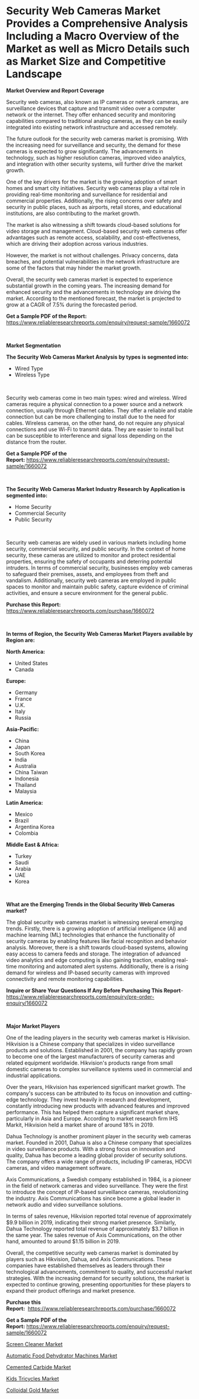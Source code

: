 <p><h1>Security Web Cameras Market Provides a Comprehensive Analysis Including a Macro Overview of the Market as well as Micro Details such as Market Size and Competitive Landscape</h1></p><p><strong>Market Overview and Report Coverage</strong></p>
<p><p>Security web cameras, also known as IP cameras or network cameras, are surveillance devices that capture and transmit video over a computer network or the internet. They offer enhanced security and monitoring capabilities compared to traditional analog cameras, as they can be easily integrated into existing network infrastructure and accessed remotely.</p><p>The future outlook for the security web cameras market is promising. With the increasing need for surveillance and security, the demand for these cameras is expected to grow significantly. The advancements in technology, such as higher resolution cameras, improved video analytics, and integration with other security systems, will further drive the market growth.</p><p>One of the key drivers for the market is the growing adoption of smart homes and smart city initiatives. Security web cameras play a vital role in providing real-time monitoring and surveillance for residential and commercial properties. Additionally, the rising concerns over safety and security in public places, such as airports, retail stores, and educational institutions, are also contributing to the market growth.</p><p>The market is also witnessing a shift towards cloud-based solutions for video storage and management. Cloud-based security web cameras offer advantages such as remote access, scalability, and cost-effectiveness, which are driving their adoption across various industries.</p><p>However, the market is not without challenges. Privacy concerns, data breaches, and potential vulnerabilities in the network infrastructure are some of the factors that may hinder the market growth.</p><p>Overall, the security web cameras market is expected to experience substantial growth in the coming years. The increasing demand for enhanced security and the advancements in technology are driving the market. According to the mentioned forecast, the market is projected to grow at a CAGR of 7.5% during the forecasted period.</p></p>
<p><strong>Get a Sample PDF of the Report:</strong> <a href="https://www.reliableresearchreports.com/enquiry/request-sample/1660072">https://www.reliableresearchreports.com/enquiry/request-sample/1660072</a></p>
<p>&nbsp;</p>
<p><strong>Market Segmentation</strong></p>
<p><strong>The Security Web Cameras Market Analysis by types is segmented into:</strong></p>
<p><ul><li>Wired Type</li><li>Wireless Type</li></ul></p>
<p>&nbsp;</p>
<p><p>Security web cameras come in two main types: wired and wireless. Wired cameras require a physical connection to a power source and a network connection, usually through Ethernet cables. They offer a reliable and stable connection but can be more challenging to install due to the need for cables. Wireless cameras, on the other hand, do not require any physical connections and use Wi-Fi to transmit data. They are easier to install but can be susceptible to interference and signal loss depending on the distance from the router.</p></p>
<p><strong>Get a Sample PDF of the Report:</strong>&nbsp;<a href="https://www.reliableresearchreports.com/enquiry/request-sample/1660072">https://www.reliableresearchreports.com/enquiry/request-sample/1660072</a></p>
<p>&nbsp;</p>
<p><strong>The Security Web Cameras Market Industry Research by Application is segmented into:</strong></p>
<p><ul><li>Home Security</li><li>Commercial Security</li><li>Public Security</li></ul></p>
<p>&nbsp;</p>
<p><p>Security web cameras are widely used in various markets including home security, commercial security, and public security. In the context of home security, these cameras are utilized to monitor and protect residential properties, ensuring the safety of occupants and deterring potential intruders. In terms of commercial security, businesses employ web cameras to safeguard their premises, assets, and employees from theft and vandalism. Additionally, security web cameras are employed in public spaces to monitor and maintain public safety, capture evidence of criminal activities, and ensure a secure environment for the general public.</p></p>
<p><strong>Purchase this Report:</strong>&nbsp; <a href="https://www.reliableresearchreports.com/purchase/1660072">https://www.reliableresearchreports.com/purchase/1660072</a></p>
<p>&nbsp;</p>
<p><strong>In terms of Region, the Security Web Cameras Market Players available by Region are:</strong></p>
<p>
    <p> <strong> North America: </strong>
        <ul>
            <li>United States</li>
            <li>Canada</li>
        </ul>
        </p> 
    <p> <strong> Europe: </strong>
        <ul>
            <li>Germany</li>
            <li>France</li>
            <li>U.K.</li>
            <li>Italy</li>
            <li>Russia</li>
        </ul>
        </p> 
    <p> <strong> Asia-Pacific: </strong>
        <ul>
            <li>China</li>
            <li>Japan</li>
            <li>South Korea</li>
            <li>India</li>
            <li>Australia</li>
            <li>China Taiwan</li>
            <li>Indonesia</li>
            <li>Thailand</li>
            <li>Malaysia</li>
        </ul>
        </p> 
    <p> <strong> Latin America: </strong>
        <ul>
            <li>Mexico</li>
            <li>Brazil</li>
            <li>Argentina Korea</li>
            <li>Colombia</li>
        </ul>
        </p> 
    <p> <strong> Middle East & Africa: </strong>
        <ul>
            <li>Turkey</li>
            <li>Saudi</li>
            <li>Arabia</li>
            <li>UAE</li>
            <li>Korea</li>
        </ul>
    </p>
    </p>
<p>&nbsp;</p>
<p><strong>What are the Emerging Trends in the Global Security Web Cameras market?</strong></p>
<p><p>The global security web cameras market is witnessing several emerging trends. Firstly, there is a growing adoption of artificial intelligence (AI) and machine learning (ML) technologies that enhance the functionality of security cameras by enabling features like facial recognition and behavior analysis. Moreover, there is a shift towards cloud-based systems, allowing easy access to camera feeds and storage. The integration of advanced video analytics and edge computing is also gaining traction, enabling real-time monitoring and automated alert systems. Additionally, there is a rising demand for wireless and IP-based security cameras with improved connectivity and remote monitoring capabilities.</p></p>
<p><strong>Inquire or Share Your Questions If Any Before Purchasing This Report</strong>- <a href="https://www.reliableresearchreports.com/enquiry/pre-order-enquiry/1660072">https://www.reliableresearchreports.com/enquiry/pre-order-enquiry/1660072</a></p>
<p>&nbsp;</p>
<p><strong>Major Market Players</strong></p>
<p><p>One of the leading players in the security web cameras market is Hikvision. Hikvision is a Chinese company that specializes in video surveillance products and solutions. Established in 2001, the company has rapidly grown to become one of the largest manufacturers of security cameras and related equipment worldwide. Hikvision's products range from small domestic cameras to complex surveillance systems used in commercial and industrial applications.</p><p>Over the years, Hikvision has experienced significant market growth. The company's success can be attributed to its focus on innovation and cutting-edge technology. They invest heavily in research and development, constantly introducing new products with advanced features and improved performance. This has helped them capture a significant market share, particularly in Asia and Europe. According to market research firm IHS Markit, Hikvision held a market share of around 18% in 2019.</p><p>Dahua Technology is another prominent player in the security web cameras market. Founded in 2001, Dahua is also a Chinese company that specializes in video surveillance products. With a strong focus on innovation and quality, Dahua has become a leading global provider of security solutions. The company offers a wide range of products, including IP cameras, HDCVI cameras, and video management software.</p><p>Axis Communications, a Swedish company established in 1984, is a pioneer in the field of network cameras and video surveillance. They were the first to introduce the concept of IP-based surveillance cameras, revolutionizing the industry. Axis Communications has since become a global leader in network audio and video surveillance solutions.</p><p>In terms of sales revenue, Hikvision reported total revenue of approximately $9.9 billion in 2019, indicating their strong market presence. Similarly, Dahua Technology reported total revenue of approximately $3.7 billion in the same year. The sales revenue of Axis Communications, on the other hand, amounted to around $1.15 billion in 2019.</p><p>Overall, the competitive security web cameras market is dominated by players such as Hikvision, Dahua, and Axis Communications. These companies have established themselves as leaders through their technological advancements, commitment to quality, and successful market strategies. With the increasing demand for security solutions, the market is expected to continue growing, presenting opportunities for these players to expand their product offerings and market presence.</p></p>
<p><strong>Purchase this Report:</strong>&nbsp;&nbsp;<a href="https://www.reliableresearchreports.com/purchase/1660072">https://www.reliableresearchreports.com/purchase/1660072</a></p>
<p></p>
<p><strong>Get a Sample PDF of the Report:</strong>&nbsp;<a href="https://www.reliableresearchreports.com/enquiry/request-sample/1660072">https://www.reliableresearchreports.com/enquiry/request-sample/1660072</a></p>
<p><p><a href="https://www.linkedin.com/pulse/screen-cleaner-market-research-report-provides-thorough-kjhbe/">Screen Cleaner Market</a></p><p><a href="https://github.com/gaydyna/Market-Research-Report-List-1/blob/main/automatic-food-dehydrator-machines-market.md">Automatic Food Dehydrator Machines Market</a></p><p><a href="https://medium.com/@akshatsharma12/decoding-cemented-carbide-market-metrics-market-share-trends-and-growth-patterns-0387ec9d6cd0">Cemented Carbide Market</a></p><p><a href="https://github.com/tamvrosiya/Market-Research-Report-List-1/blob/main/kids-tricycles-market.md">Kids Tricycles Market</a></p><p><a href="https://medium.com/@chiragreportprime1/colloidal-gold-market-analysis-and-sze-forecasted-for-period-from-2023-to-2030-30828841f436">Colloidal Gold Market</a></p></p>